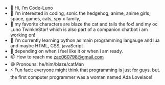 - 👋 Hi, I’m Code-Luno
- 👀 I’m interested in coding, sonic the hedgehog, anime, anime girls, space, games, cats, spy x family,
- 👯 my favorite characters are blaze the cat and tails the fox! and my oc Luno TwinkleStar! which is also part of a companion chatbot i am working on!
- 🌱 I’m currently learning python as main programming langauge and lua and maybe HTML, CSS, javaScript
- 💞️ depending on when i feel like it or when i am ready.
- 📫 How to reach me zac060798@gmail.com
- 😄 Pronouns: he/him/blaze/catMan
- ⚡ Fun fact: everyone might think that programming is just for guys. but. the first computer programmer was a woman named Ada Lovelace!

<!---
BlazeTheCatMan25/BlazeTheCatMan25 is a ✨ special ✨ repository because its `README.md` (this file) appears on your GitHub profile.
You can click the Preview link to take a look at your changes.
--->

